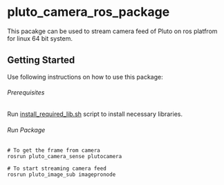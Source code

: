 # pluto_camera_ros_package
This pacakge can be used to stream camera feed of Pluto on ros platfrom for linux 64 bit system. 


## Getting Started 
Use following instructions on how to use this package:

###### Prerequisites
Run [install_required_lib.sh](/install_required_lib.sh) script to install necessary libraries. 

###### Run Package

```
# To get the frame from camera
rosrun pluto_camera_sense plutocamera

# To start streaming camera feed
rosrun pluto_image_sub imagepronode 
